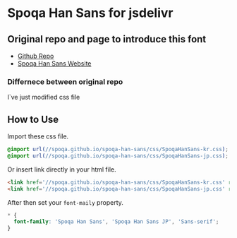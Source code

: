 Spoqa Han Sans for jsdelivr
=====================

## Original repo and page to introduce this font
- [Github Repo](https://github.com/spoqa/spoqa-han-sans)
- [Spoqa Han Sans Website](http://spoqa.github.io/spoqa-han-sans/)

### Differnece between original repo
I`ve just modified css file

## How to Use

Import these css file.

```css
@import url(//spoqa.github.io/spoqa-han-sans/css/SpoqaHanSans-kr.css);
@import url(//spoqa.github.io/spoqa-han-sans/css/SpoqaHanSans-jp.css);
```

Or insert link directly in your html file.

```html
<link href='//spoqa.github.io/spoqa-han-sans/css/SpoqaHanSans-kr.css' rel='stylesheet' type='text/css'>
<link href='//spoqa.github.io/spoqa-han-sans/css/SpoqaHanSans-jp.css' rel='stylesheet' type='text/css'>
```

After then set your `font-maily` property.

```css
* {
  font-family: 'Spoqa Han Sans', 'Spoqa Han Sans JP', 'Sans-serif';
}
```

